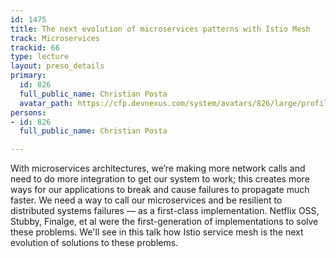 ```yaml
---
id: 1475
title: The next evolution of microservices patterns with Istio Mesh
track: Microservices
trackid: 66
type: lecture
layout: preso_details
primary:
  id: 826
  full_public_name: Christian Posta
  avatar_path: https://cfp.devnexus.com/system/avatars/826/large/profile.jpg?1506706006
persons:
- id: 826
  full_public_name: Christian Posta

---
```

With microservices architectures, we’re making more network calls and need to do more integration to get our system to work; this creates more ways for our applications to break and cause failures to propagate much faster. We need a way to call our microservices and be resilient to distributed systems failures — as a first-class implementation. Netflix OSS, Stubby, Finalge, et al were the first-generation of implementations to solve these problems. We'll see in this talk how Istio service mesh is the next evolution of solutions to these problems. 